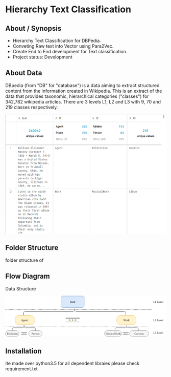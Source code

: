# Hierarchy Text Classification

## About / Synopsis

* Hierarchy Text Classification for DBPedia.
* Conveting Raw text into Vector using Para2Vec.
* Create End to End development for Text classification.
* Project status: Development

## About Data
DBpedia (from "DB" for "database") is a data aiming to extract structured content from the information created in Wikipedia. This is an extract of the data that provides taxonomic, hierarchical categories ("classes") for 342,782 wikipedia articles. There are 3 levels L1, L2 and L3 with 9, 70 and 219 classes respectively.

![sample image](https://github.com/Mahendra-Chouhan/hierarchy-text-classification/blob/master/data_sample.png)

## Folder Structure
folder structure of 

## Flow Diagram
Data Structure 

![data Structure image](https://github.com/Mahendra-Chouhan/hierarchy-text-classification/blob/master/hirarchy_text_classification_flow.png)



## Installation
Ite made over python3.5 for all dependent libraies please check requirement.txt
